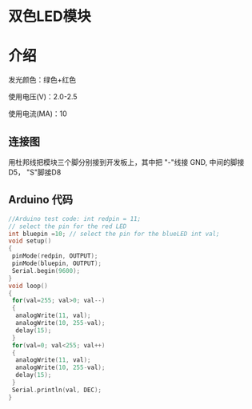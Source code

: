 # 双色LED模块

# 介绍

发光颜色：绿色+红色

使用电压\(V\)：2.0-2.5

使用电流\(MA\)：10

## 连接图

用杜邦线把模块三个脚分别接到开发板上，其中把 "-"线接 GND,   中间的脚接D5， "S"脚接D8

## Arduino 代码

```cpp
//Arduino test code: int redpin = 11;  
// select the pin for the red LED
int bluepin =10; // select the pin for the blueLED int val;
void setup()
{
 pinMode(redpin, OUTPUT); 
 pinMode(bluepin, OUTPUT);
 Serial.begin(9600); 
}
void loop()
{ 
 for(val=255; val>0; val--)
 {
  analogWrite(11, val); 
  analogWrite(10, 255-val);
  delay(15);  
 }
 for(val=0; val<255; val++)
 {
  analogWrite(11, val); 
  analogWrite(10, 255-val); 
  delay(15);  
 } 
 Serial.println(val, DEC);
}
```



